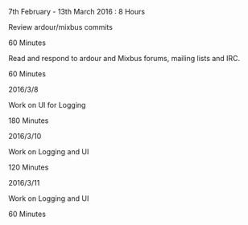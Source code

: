 7th February - 13th March 2016 : 8 Hours

Review ardour/mixbus commits

60 Minutes

Read and respond to ardour and Mixbus forums, mailing lists and IRC.

60 Minutes

2016/3/8

Work on UI for Logging

180 Minutes

2016/3/10

Work on Logging and UI

120 Minutes

2016/3/11

Work on Logging and UI

60 Minutes
